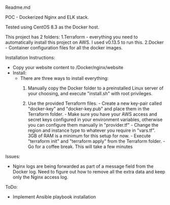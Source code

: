 Readme.md

POC - Dockerized Nginx and ELK stack.

Tested using CentOS 8.3 as the Docker host.

This project has 2 folders:
1.Terraform - everything you need to automatically install this project on AWS. I used v0.13.5 to run this.
2.Docker - Container configuration files for all the docker images.


Installation Instructions:
- Copy your website content to /Docker/nginx/website
- Install:
	- There are three ways to install everything:
		1. Manually copy the Docker folder to a preinstalled Linux server of your choosing, and execute "install.sh" with root privileges.

		2. Use the provided Terraform files.
		  - Create a new key-pair called "docker-key" and "docker-key.pub" and place them in the Terraform folder.
		  - Make sure you have your AWS access and secret keys configured in your environment variables, otherwise you can configure them manually in "provider.tf"
		  - Change the region and instance type to whatever you require in "vars.tf". 3GB of RAM is a minimum for this setup for now.
		  - Execute "terraform init" and "terraform apply" from the Terraform folder.
		  - Go for a coffee break. This will take a few minutes


Issues:
- Nginx logs are being forwarded as part of a message field from the Docker log. Need to figure out how to remove all the extra data and keep only the Nginx access log.

ToDo:
- Implement Ansible playbook installation

